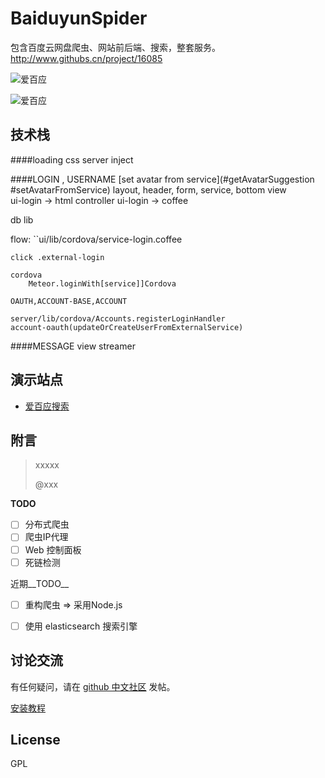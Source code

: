 # BaiduyunSpider
包含百度云网盘爬虫、网站前后端、搜索，整套服务。http://www.githubs.cn/project/16085

![爱百应](screenshot1.png)

![爱百应](screenshot2.png)

## 技术栈

####loading
css server inject

####LOGIN , USERNAME [set avatar from service](#getAvatarSuggestion #setAvatarFromService)
layout, header, form, service, bottom
view     
        ui-login -> html
controller
        ui-login -> coffee

db 
        lib

flow:
``ui/lib/cordova/service-login.coffee

	click .external-login

	cordova
		Meteor.loginWith[service]]Cordova

	OAUTH,ACCOUNT-BASE,ACCOUNT

	server/lib/cordova/Accounts.registerLoginHandler
	account-oauth(updateOrCreateUserFromExternalService)


####MESSAGE
view
streamer






## 演示站点

* [爱百应搜索](http://pan.ibying.com)



## 附言

>  xxxxx
>
>  @xxx



__TODO__

- [ ] 分布式爬虫
- [ ] 爬虫IP代理
- [ ] Web 控制面板
- [ ] 死链检测

近期__TODO__
- [ ] 重构爬虫 => 采用Node.js
- [ ] 使用 elasticsearch 搜索引擎


## 讨论交流

有任何疑问，请在 [github 中文社区](http://www.githubs.cn/topic/118) 发帖。

[安装教程](http://www.githubs.cn/post/22)

## License

GPL


